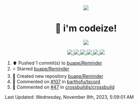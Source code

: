 <p align="center">
    <img src="https://avatars.githubusercontent.com/u/63158950?s=400&u=dd76c829ae30921e131dcbe7c830dc368e2d6e8a&v=4" />
</p>

<h1 align="center">
    👋 i'm codeize!
</h1>

<p align="center">
  <a href="https://skillicons.dev">
    <img align="center" src="https://skillicons.dev/icons?i=discord,bots,ts,nodejs,mysql,postgresql,react,nextjs,tailwindcss" />
  </a>
</p>

<p align="center">
  <a href="https://discord.com/users/668423998777982997">
    <img src="https://nocache.advaith.workers.dev?url=https://img.shields.io/endpoint?url=https://dev.discordprofiles.me/api/badge/status/668423998777982997?simple=true" />
    <img src="https://nocache.advaith.workers.dev?url=https://img.shields.io/endpoint?url=https://dev.discordprofiles.me/api/badge/vscode/668423998777982997" />
    <img src="https://nocache.advaith.workers.dev?url=https://img.shields.io/endpoint?url=https://dev.discordprofiles.me/api/badge/playing/668423998777982997" />
    <img src="https://nocache.advaith.workers.dev?url=https://img.shields.io/endpoint?url=https://dev.discordprofiles.me/api/badge/spotify/668423998777982997" />
    <img src="https://komarev.com/ghpvc/?username=codeize" />
    <img src="https://hits.link/hits?url=https%3A%2F%2Fgithub.com%2FCodeize" />
  </a>
</p>

<!--RECENT_ACTIVITY:start-->
1. ⬆️ Pushed 1 commit(s) to [buape/Reminder](https://github.com/buape/Reminder)<br>
2. ⭐ Starred [buape/Reminder](https://github.com/buape/Reminder)<br>
3. 📔 Created new repository [buape/Reminder](https://github.com/buape/Reminder)<br>
4. 💬 Commented on [#107](https://github.com/barthofu/tscord/issues/107#issuecomment-1790589697) in [barthofu/tscord](https://github.com/barthofu/tscord)<br>
5. 💬 Commented on [#47](https://github.com/crossbuildjs/crossbuild/pull/47#issuecomment-1786195987) in [crossbuildjs/crossbuild](https://github.com/crossbuildjs/crossbuild)<br>
<!--RECENT_ACTIVITY:end-->

<!--RECENT_ACTIVITY:last_update-->
Last Updated: Wednesday, November 8th, 2023, 5:09:01 AM
<!--RECENT_ACTIVITY:last_update_end-->
